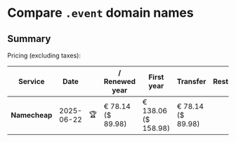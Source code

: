 # Compare `.event` domain names

## Summary

Pricing (excluding taxes):

| Service | Date |  | / Renewed year | First year | Transfer | Restoration |
|--|--|--|--|--|--|--|
| **Namecheap** | 2025-06-22 | 🏆 | € 78.14<br>($ 89.98) | € 138.06<br>($ 158.98) | € 78.14<br>($ 89.98) |  |
